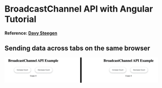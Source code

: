 # BroadcastChannel API with Angular Tutorial
#### Reference: [Davy Steegen](https://www.acagroup.be/en/blog/how-to-use-the-broadcastchannel-api-angular/)


## Sending data across tabs on the same browser
<img src="./demo/demo.gif" title='demo' width='' alt='demo'>